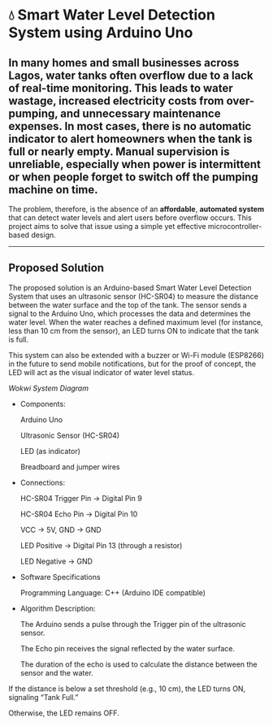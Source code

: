 # 💧 Smart Water Level Detection System using Arduino Uno #

In many homes and small businesses across Lagos, water tanks **often overflow due to a lack of real-time monitoring.** This leads to water wastage, increased electricity costs from over-pumping, and unnecessary maintenance expenses. In most cases, there is no automatic indicator to alert homeowners when the tank is full or nearly empty. Manual supervision is unreliable, especially when power is intermittent or when people forget to switch off the pumping machine on time.
----
The problem, therefore, is the absence of an **affordable**, **automated system** that can detect water levels and alert users before overflow occurs. This project aims to solve that issue using a simple yet effective microcontroller-based design.

----
## Proposed Solution ##

The proposed solution is an Arduino-based Smart Water Level Detection System that uses an ultrasonic sensor (HC-SR04) to measure the distance between the water surface and the top of the tank. The sensor sends a signal to the Arduino Uno, which processes the data and determines the water level. When the water reaches a defined maximum level (for instance, less than 10 cm from the sensor), an LED turns ON to indicate that the tank is full.

This system can also be extended with a buzzer or Wi-Fi module (ESP8266) in the future to send mobile notifications, but for the proof of concept, the LED will act as the visual indicator of water level status.

_Wokwi System Diagram_

- Components:

    Arduino Uno

    Ultrasonic Sensor (HC-SR04)

    LED (as indicator)

    Breadboard and jumper wires

- Connections:

    HC-SR04 Trigger Pin → Digital Pin 9

    HC-SR04 Echo Pin → Digital Pin 10

    VCC → 5V, GND → GND

    LED Positive → Digital Pin 13 (through a resistor)

    LED Negative → GND

- Software Specifications

    Programming Language: C++ (Arduino IDE compatible)

- Algorithm Description:

    The Arduino sends a pulse through the Trigger pin of the ultrasonic sensor.

    The Echo pin receives the signal reflected by the water surface.

    The duration of the echo is used to calculate the distance between the sensor and the water.

If the distance is below a set threshold (e.g., 10 cm), the LED turns ON, signaling “Tank Full.”

Otherwise, the LED remains OFF.